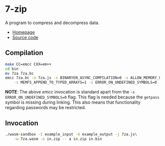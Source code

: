 7-zip
=======

A program to compress and decompress data.

* [Homepage](https://www.7-zip.org/)
* [Source code](https://sourceforge.net/projects/p7zip/files/p7zip/16.02/p7zip_16.02_src_all.tar.bz2/download)

## Compilation

```bash
make CC=emcc CXX=em++
cd bin
mv 7za 7za.bc
emcc 7za.bc -o 7za.js -s BINARYEN_ASYNC_COMPILATION=0 -s ALLOW_MEMORY_GROWTH=1\
    -s MEMFS_APPEND_TO_TYPED_ARRAYS=1 -s ERROR_ON_UNDEFINED_SYMBOLS=0
```

**NOTE**: The above *emcc* invocation is standard apart from the `-s ERROR_ON_UNDEFINED_SYMBOLS=0` flag.
This flag is needed because the `getpass` symbol is missing during linking. This also means that
functionality regarding passwords may be restricted.

## Invocation

```bash
./wasm-sandbox -I example_input -O example_output -j 7za.js\
    -w 7za.wasm -o in.zip -- a in.zip in.bin
```
